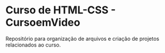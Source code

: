 # Curso de HTML-CSS - CursoemVideo
Repositório para organização de arquivos e criação de projetos relacionados ao curso.
